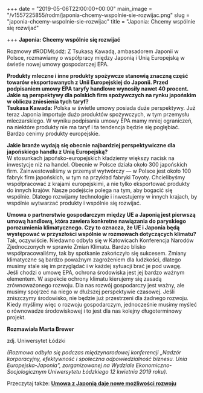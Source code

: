 +++
date = "2019-05-06T22:00:00+00:00"
main_image = "/v1557225855/rodm/japonia-chcemy-wspolnie-sie-rozwijac.png"
slug = "japonia-chcemy-wspolnie-sie-rozwijac"
title = "Japonia: Chcemy wspólnie się rozwijać"

+++
**Japonia: Chcemy wspólnie się rozwijać**

Rozmowy #RODMŁódź: Z Tsukasą Kawadą, ambasadorem Japonii w Polsce, rozmawiamy o współpracy między Japonią i Unią Europejską w świetle nowej umowy gospodarczej EPA.

**Produkty mleczne i inne produkty spożywcze stanowią znaczną część towarów eksportowanych z Unii Europejskiej do Japonii. Przed podpisaniem umowy EPA taryfy handlowe wynosiły nawet 40 procent. Jakie są perspektywy dla polskich firm spożywczych na rynku japońskim w obliczu zniesienia tych taryf?**  
**Tsukasa Kawada:** Polska w świetle umowy posiada duże perspektywy. Już teraz Japonia importuje dużo produktów spożywczych, w tym przemysłu mleczarskiego. W wyniku podpisania umowy EPA mamy mniej ograniczeń, na niektóre produkty nie ma taryf i ta tendencja będzie się pogłębiać. Bardzo cenimy produkty europejskie.

**Jakie branże wydają się obecnie najbardziej perspektywiczne dla japońskiego handlu z Unią Europejską?**  
W stosunkach japońsko-europejskich kładziemy większy nacisk na inwestycje niż na handel. Obecnie w Polsce działa około 300 japońskich firm. Zainwestowaliśmy w przemysł wytwórczy — w Polsce jest około 100 fabryk firm japońskich, w tym na przykład fabryki Toyoty. Chcielibyśmy współpracować z krajami europejskimi, a nie tylko eksportować produkty do innych krajów. Nasze podejście polega na tym, aby bogacić się wspólnie. Dlatego rozwijamy technologie i inwestujemy w innych krajach, by wspólnie wytwarzać produkty i wspólnie się rozwijać.

**Umowa o partnerstwie gospodarczym między UE a Japonią jest pierwszą umową handlową, która zawiera konkretne nawiązania do paryskiego porozumienia klimatycznego. Czy to oznacza, że UE i Japonia będą występować w przyszłości wspólnie w rozmowach dotyczących klimatu?**  
Tak, oczywiście. Niedawno odbyła się w Katowicach Konferencja Narodów Zjednoczonych w sprawie Zmian Klimatu. Bardzo blisko współpracowaliśmy, tak by spotkanie zakończyło się sukcesem. Zmiany klimatyczne są bardzo poważnym zagrożeniem dla ludzkości, dlatego musimy stale się im przyglądać i w każdej sytuacji brać je pod uwagę.  
Jeśli chodzi o umowę EPA, ochrona środowiska jest jej bardzo ważnym elementem. W aspekcie ochrony klimatu kierujemy się zasadą zrównoważonego rozwoju. Dla nas rozwój gospodarczy jest ważny, ale musimy spojrzeć na niego w dłuższej perspektywie czasowej. Jeśli zniszczymy środowisko, nie będzie już przestrzeni dla żadnego rozwoju. Kiedy myślimy więc o rozwoju gospodarczym, jednocześnie musimy myśleć o równowadze środowiskowej i to jest dla nas kolejny długoterminowy projekt.

**Rozmawiała Marta Brewer**

zdj. Uniwersytet Łódzki

_(Rozmowa odbyła się podczas międzynarodowej konferencji „Nadzór korporacyjny, efektywność i społeczna odpowiedzialność biznesu. Unia Europejska-Japonia", zorganizowanej na Wydziale Ekonomiczno-Socjologicznym Uniwersytetu Łódzkiego 12 kwietnia 2019 roku)._

Przeczytaj także: [**Umowa z Japonią daje nowe możliwości rozwoju**](https://www.rodm-lodz.pl/aktualnosci/dzialania/spotkania/umowa-z-japonia/)